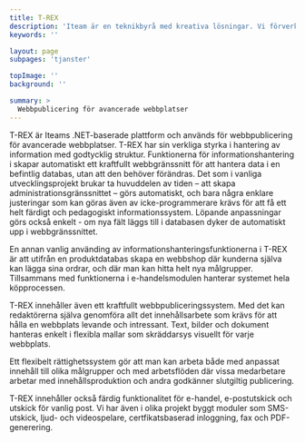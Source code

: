 ```yaml
---
title: T-REX
description: 'Iteam är en teknikbyrå med kreativa lösningar. Vi förverkligar dina idéer.'
keywords: ''

layout: page
subpages: 'tjanster'

topImage: ''
background: ''

summary: >
  Webbpublicering för avancerade webbplatser
---
```

T-REX är Iteams .NET-baserade plattform och används för webbpublicering för avancerade webbplatser. T-REX har sin verkliga styrka i hantering av information med godtycklig struktur. Funktionerna för informationshantering i skapar automatiskt ett kraftfullt webbgränssnitt för att hantera data i en befintlig databas, utan att den behöver förändras. Det som i vanliga utvecklingsprojekt brukar ta huvuddelen av tiden – att skapa administrationsgränssnittet – görs automatiskt, och bara några enklare justeringar som kan göras även av icke-programmerare krävs för att få ett helt färdigt och pedagogiskt informationssystem. Löpande anpassningar görs också enkelt - om nya fält läggs till i databasen dyker de automatiskt upp i webbgränssnittet.

En annan vanlig använding av informationshanteringsfunktionerna i T-REX är att utifrån en produktdatabas skapa en webbshop där kunderna själva kan lägga sina ordrar, och där man kan hitta helt nya målgrupper. Tillsammans med funktionerna i e-handelsmodulen hanterar systemet hela köpprocessen.

T-REX innehåller även ett kraftfullt webbpubliceringssystem. Med det kan redaktörerna själva genomföra allt det innehållsarbete som krävs för att hålla en webbplats levande och intressant. Text, bilder och dokument hanteras enkelt i flexibla mallar som skräddarsys visuellt för varje webbplats.

Ett flexibelt rättighetssystem gör att man kan arbeta både med anpassat innehåll till olika målgrupper och med arbetsflöden där vissa medarbetare arbetar med innehållsproduktion och andra godkänner slutgiltig publicering.

T-REX innehåller också färdig funktionalitet för e-handel, e-postutskick och utskick för vanlig post. Vi har även i olika projekt byggt moduler som SMS-utskick, ljud- och videospelare, certfikatsbaserad inloggning, fax och PDF-generering.
